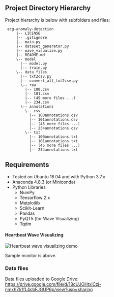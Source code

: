 ## Project Directory Hierarchy  
  
Project hierarchy is below with subfolders and files:  
  
	 ecg-anomaly-detection 
	 	 |-- LICENSE
		 |-- .gitignore
		 |-- main.py
		 |-- dataset_generator.py
		 |-- wave_visualize.py
		 |-- README.md
		 \-- model
		   |-- model.py
		   |-- train.py
		 \-- data_files
		   |-- txt2csv.py
		   |-- convert_all_txt2csv.py
		   \-- raw
		     |-- 100.csv
		     |-- 101.csv
		     |-- (45 more files ...)
		     |-- 234.csv
		   \-- annotations
		     \-- csv
		       |-- 100annotations.csv
		       |-- 101annotations.csv
		       |-- (45 more files ...)
		       |-- 234annotations.csv
		     \-- txt
		       |-- 100annotations.txt
		       |-- 101annotations.txt
		       |-- (45 more files ...)
		       |-- 234annotations.txt

## Requirements

 - Tested on Ubuntu 18.04 and with Python 3.7.x
 - Anaconda 4.8.3 (or Miniconda) 
 - Python Libraries
	 - NumPy
	 - Tensorflow 2.x
	 - Matplotlib
	 - Scikit-Learn
	 - Pandas
	 - PyQT5 (for Wave Visualizing)
	 - Tqdm

#### Heartbeat Wave Visualizing

![Heartbeat wave visualizing demo](https://i.hizliresim.com/2oPqSG.png)

Sample monitor is above.

### Data files

Data files uploaded to Google Drive: https://drive.google.com/file/d/18cUJOHtxICzj-nmxhZk1fL4cbFJGUP6p/view?usp=sharing
